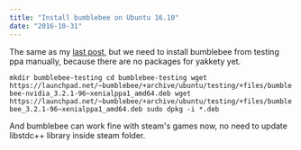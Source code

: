 ```yaml
---
title: "Install bumblebee on Ubuntu 16.10"
date: "2016-10-31"
---
```


The same as my [last post](https://tienxuanvo.wordpress.com/2016/10/30/install-bumblebee-ubuntu-16-04-1/), but we need to install bumblebee from testing ppa manually, because there are no packages for yakkety yet.

`mkdir bumblebee-testing cd bumblebee-testing wget https://launchpad.net/~bumblebee/+archive/ubuntu/testing/+files/bumblebee-nvidia_3.2.1-96~xenialppa1_amd64.deb wget https://launchpad.net/~bumblebee/+archive/ubuntu/testing/+files/bumblebee_3.2.1-96~xenialppa1_amd64.deb sudo dpkg -i *.deb`

And bumblebee can work fine with steam's games now, no need to update libstdc++ library inside steam folder.
